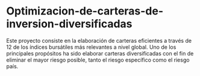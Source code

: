 # Optimizacion-de-carteras-de-inversion-diversificadas
Este proyecto consiste en la elaboración de carteras eficientes a través de 12 de los índices bursátiles más relevantes a nivel global. Uno de los principales propósitos ha sido elaborar carteras diversificadas con el fin de eliminar el mayor riesgo posible, tanto el riesgo específico como el riesgo país. 
